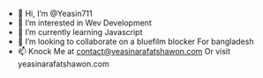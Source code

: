 - 👋 Hi, I’m @Yeasin711
- 👀 I’m interested in Wev Development 
- 🌱 I’m currently learning Javascript 
- 💞️ I’m looking to collaborate on a bluefilm blocker For bangladesh
- 📫 Knock Me at contact@yeasinarafatshawon.com
Or visit yeasinarafatshawon.com

<!---
Yeasin711/Yeasin711 is a ✨ special ✨ repository because its `README.md` (this file) appears on your GitHub profile.
You can click the Preview link to take a look at your changes.
--->
